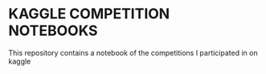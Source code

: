 # KAGGLE COMPETITION NOTEBOOKS
 This repository contains a notebook of the competitions I participated in on kaggle
